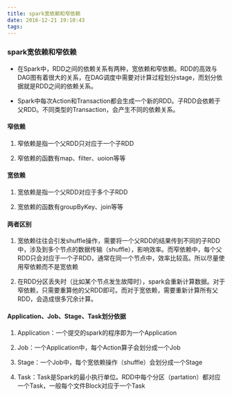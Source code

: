 ```yaml
---
title: spark宽依赖和窄依赖
date: 2016-12-21 19:10:43
tags:
---
```



### spark宽依赖和窄依赖



- 在Spark中，RDD之间的依赖关系有两种，宽依赖和窄依赖。RDD的高效与DAG图有着很大的关系，在DAG调度中需要对计算过程划分stage，而划分依据就是RDD之间的依赖关系。



- Spark中每次Action和Transaction都会生成一个新的RDD。子RDD会依赖于父RDD。不同类型的Transaction，会产生不同的依赖关系。

<!-- more -->

#### 窄依赖

1. 窄依赖是指一个父RDD只对应于一个子RDD

2. 窄依赖的函数有map、filter、uoion等等



#### 宽依赖

1. 宽依赖是指一个父RDD对应于多个子RDD

2. 宽依赖的函数有groupByKey、join等等



#### 两者区别

1. 宽依赖往往会引发shuffle操作，需要将一个父RDD的结果传到不同的子RDD中，涉及到多个节点的数据传输（shuffle），影响效率。而窄依赖中，每个父RDD只会对应于一个子RDD，通常在同一个节点中，效率比较高。所以尽量使用窄依赖而不是宽依赖



2. 在RDD分区丢失时（比如某个节点发生故障时），spark会重新计算数据。对于窄依赖，只需要重算他的父RDD即可。而对于宽依赖，需要重新计算所有父RDD，会造成很多冗余计算。



#### Application、Job、Stage、Task划分依据



1. Application：一个提交的spark的程序即为一个Application

2. Job：一个Application中，每个Action算子会划分成一个Job

3. Stage：一个Job中，每个宽依赖操作（shuffle）会划分成一个Stage

4. Task：Task是Spark的最小执行单位。RDD中每个分区（partation）都对应一个Task，一般每个文件Block对应于一个Task


